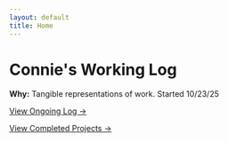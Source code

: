 ```yaml
---
layout: default
title: Home
---
```


<div class="splash card">
  <h1>Connie's Working Log</h1>
  <p class="muted"><strong>Why:</strong> Tangible representations of work. Started 10/23/25</p>

  <p><a class="btn" href="{{ '/logbook/' | relative_url }}">View Ongoing Log →</a></p>
  <p><a class="btn" href="{{ '/projects/' | relative_url }}">View Completed Projects →</a></p>
</div>
